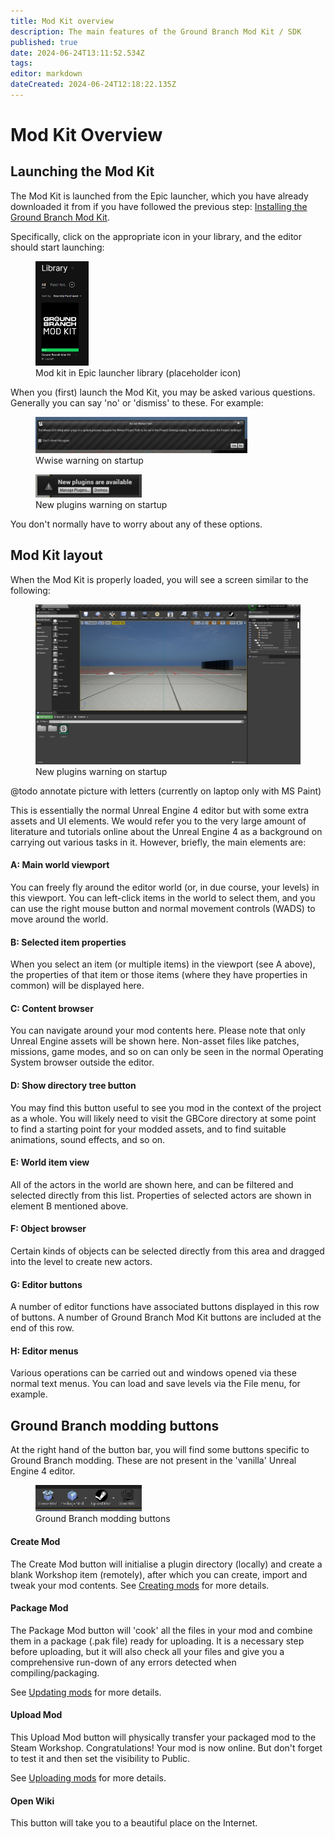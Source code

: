 ```yaml
---
title: Mod Kit overview
description: The main features of the Ground Branch Mod Kit / SDK
published: true
date: 2024-06-24T13:11:52.534Z
tags: 
editor: markdown
dateCreated: 2024-06-24T12:18:22.135Z
---
```


# Mod Kit Overview

## Launching the Mod Kit

The Mod Kit is launched from the Epic launcher, which you have already downloaded it from if you have followed the previous step: [Installing the Ground Branch Mod Kit](/modding/sdk/installing-modkit).

Specifically, click on the appropriate icon in your library, and the editor should start launching:

<figure>
<img src="/images/sdk/modkit_fakelibraryicon.jpg" width="20%" alt="Screenshot"/>
<figcaption>Mod kit in Epic launcher library (placeholder icon)</figcaption>
</figure>

When you (first) launch the Mod Kit, you may be asked various questions. Generally you can say 'no' or 'dismiss' to these. For example:

<figure>
<img src="/images/sdk/modkit_wwisewarning.jpg" width="80%" alt="Screenshot"/>
<figcaption>Wwise warning on startup</figcaption>
</figure>

<figure>
<img src="/images/sdk/modkit_newplugins.jpg" width="40%" alt="Screenshot"/>
<figcaption>New plugins warning on startup</figcaption>
</figure>

You don't normally have to worry about any of these options.

## Mod Kit layout

When the Mod Kit is properly loaded, you will see a screen similar to the following:

<figure>
<img src="/images/sdk/modkit_loaded.jpg" width="100%" alt="Screenshot"/>
<figcaption>New plugins warning on startup</figcaption>
</figure>

@todo annotate picture with letters (currently on laptop only with MS Paint)

This is essentially the normal Unreal Engine 4 editor but with some extra assets and UI elements. We would refer you to the very large amount of literature and tutorials online about the Unreal Engine 4 as a background on carrying out various tasks in it. However, briefly, the main elements are:

#### A: Main world viewport
You can freely fly around the editor world (or, in due course, your levels) in this viewport. You can left-click items in the world to select them, and you can use the right mouse button and normal movement controls (WADS) to move around the world.

#### B: Selected item properties
When you select an item (or multiple items) in the viewport (see A above), the properties of that item or those items (where they have properties in common) will be displayed here.

#### C: Content browser
You can navigate around your mod contents here. Please note that only Unreal Engine assets will be shown here. Non-asset files like patches, missions, game modes, and so on can only be seen in the normal Operating System browser outside the editor.

#### D: Show directory tree button
You may find this button useful to see you mod in the context of the project as a whole. You will likely need to visit the GBCore directory at some point to find a starting point for your modded assets, and to find suitable animations, sound effects, and so on.

#### E: World item view
All of the actors in the world are shown here, and can be filtered and selected directly from this list. Properties of selected actors are shown in element B mentioned above.

#### F: Object browser
Certain kinds of objects can be selected directly from this area and dragged into the level to create new actors.

#### G: Editor buttons
A number of editor functions have associated buttons displayed in this row of buttons. A number of Ground Branch Mod Kit buttons are included at the end of this row.

#### H: Editor menus
Various operations can be carried out and windows opened via these normal text menus. You can load and save levels via the File menu, for example.

## Ground Branch modding buttons

At the right hand of the button bar, you will find some buttons specific to Ground Branch modding. These are not present in the 'vanilla' Unreal Engine 4 editor.

<figure>
<img src="/images/sdk/modkit_moddingbuttons.jpg" width="40%" alt="Screenshot"/>
<figcaption>Ground Branch modding buttons</figcaption>
</figure>

#### Create Mod

The Create Mod button will initialise a plugin directory (locally) and create a blank Workshop item (remotely), after which you can create, import and tweak your mod contents. See [Creating mods](/modding/sdk/creating-a-mod) for more details.

#### Package Mod

The Package Mod button will 'cook' all the files in your mod and combine them in a package (.pak file) ready for uploading. It is a necessary step before uploading, but it will also check all your files and give you a comprehensive run-down of any errors detected when compiling/packaging.

See [Updating mods](/modding/sdk/packaging-a-mod) for more details.

#### Upload Mod

This Upload Mod button will physically transfer your packaged mod to the Steam Workshop. Congratulations! Your mod is now online. But don't forget to test it and then set the visibility to Public.

See [Uploading mods](/modding/sdk/uploading-a-mod) for more details.

#### Open Wiki

This button will take you to a beautiful place on the Internet.